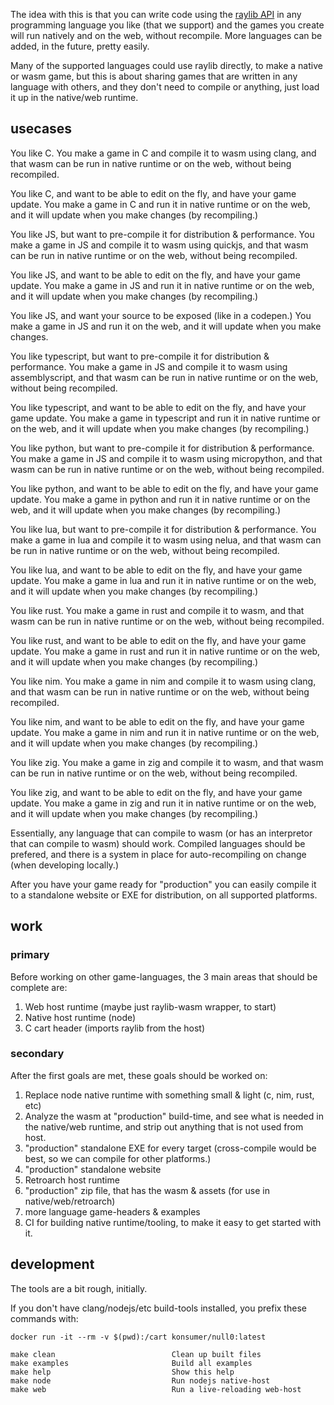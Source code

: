 The idea with this is that you can write code using the [raylib API](https://www.raylib.com/cheatsheet/cheatsheet.html) in any programming language you like (that we support) and the games you create will run natively and on the web, without recompile. More languages can be added, in the future, pretty easily.

Many of the supported languages could use raylib directly, to make a native or wasm game, but this is about sharing games that are written in any language with others, and they don't need to compile or anything, just load it up in the native/web runtime.


## usecases

You like C.
You make a game in C and compile it to wasm using clang, and that wasm can be run in native runtime or on the web, without being recompiled.

You like C, and want to be able to edit on the fly, and have your game update.
You make a game in C and run it in native runtime or on the web, and it will update when you make changes (by recompiling.)

You like JS, but want to pre-compile it for distribution & performance.
You make a game in JS and compile it to wasm using quickjs, and that wasm can be run in native runtime or on the web, without being recompiled.

You like JS, and want to be able to edit on the fly, and have your game update.
You make a game in JS and run it in native runtime or on the web, and it will update when you make changes (by recompiling.)

You like JS, and want your source to be exposed (like in a codepen.)
You make a game in JS and run it on the web, and it will update when you make changes.

You like typescript, but want to pre-compile it for distribution & performance.
You make a game in JS and compile it to wasm using assemblyscript, and that wasm can be run in native runtime or on the web, without being recompiled.

You like typescript, and want to be able to edit on the fly, and have your game update.
You make a game in typescript and run it in native runtime or on the web, and it will update when you make changes (by recompiling.)

You like python, but want to pre-compile it for distribution & performance.
You make a game in JS and compile it to wasm using micropython, and that wasm can be run in native runtime or on the web, without being recompiled.

You like python, and want to be able to edit on the fly, and have your game update.
You make a game in python and run it in native runtime or on the web, and it will update when you make changes (by recompiling.)

You like lua, but want to pre-compile it for distribution & performance.
You make a game in lua and compile it to wasm using nelua, and that wasm can be run in native runtime or on the web, without being recompiled.

You like lua, and want to be able to edit on the fly, and have your game update.
You make a game in lua and run it in native runtime or on the web, and it will update when you make changes (by recompiling.)

You like rust.
You make a game in rust and compile it to wasm, and that wasm can be run in native runtime or on the web, without being recompiled.

You like rust, and want to be able to edit on the fly, and have your game update.
You make a game in rust and run it in native runtime or on the web, and it will update when you make changes (by recompiling.)

You like nim.
You make a game in nim and compile it to wasm using clang, and that wasm can be run in native runtime or on the web, without being recompiled.

You like nim, and want to be able to edit on the fly, and have your game update.
You make a game in nim and run it in native runtime or on the web, and it will update when you make changes (by recompiling.)

You like zig.
You make a game in zig and compile it to wasm, and that wasm can be run in native runtime or on the web, without being recompiled.

You like zig, and want to be able to edit on the fly, and have your game update.
You make a game in zig and run it in native runtime or on the web, and it will update when you make changes (by recompiling.)


Essentially, any language that can compile to wasm (or has an interpretor that can compile to wasm) should work. Compiled languages should be prefered, and there is a system in place for auto-recompiling on change (when developing locally.)

After you have your game ready for "production" you can easily compile it to a standalone website or EXE for distribution, on all supported platforms.


## work

### primary

Before working on other game-languages, the 3 main areas that should be complete are:

1. Web host runtime (maybe just raylib-wasm wrapper, to start)
2. Native host runtime (node)
3. C cart header (imports raylib from the host)

### secondary

After the first goals are met, these goals should be worked on:

1. Replace node native runtime with something small & light (c, nim, rust, etc)
2. Analyze the wasm at "production" build-time, and see what is needed in the native/web runtime, and strip out anything that is not used from host.
3. "production" standalone EXE for every target (cross-compile would be best, so we can compile for other platforms.) 
4. "production" standalone website
5. Retroarch host runtime
6. "production" zip file, that has the wasm & assets (for use in native/web/retroarch)
7. more language game-headers & examples
8. CI for building native runtime/tooling, to make it easy to get started with it.


## development

The tools are a bit rough, initially.

If you don't have clang/nodejs/etc build-tools installed, you prefix these commands with:

```
docker run -it --rm -v $(pwd):/cart konsumer/null0:latest
```

```
make clean                          Clean up built files
make examples                       Build all examples
make help                           Show this help
make node                           Run nodejs native-host
make web                            Run a live-reloading web-host
```

